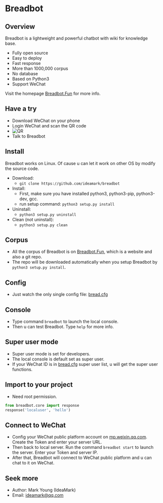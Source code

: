 # Breadbot

## Overview
Breadbot is a lightweight and powerful chatbot with wiki for knowledge base.
* Fully open source
* Easy to deploy
* Fast response
* More than 1000,000 corpus
* No database
* Based on Python3
* Support WeChat

Visit the homepage [Breadbot.Fun](http://breadbot.fun) for more info.

## Have a try
* Download WeChat on your phone
* Login WeChat and scan the QR code
* ![QR](QR.jpg)
* Talk to Breadbot

## Install
Breadbot works on Linux. Of cause u can let it work on other OS by modify the source code.
* Download:
  * `git clone https://github.com/ideamark/breadbot`
* Install:
  * First, make sure you have installed python3, python3-pip, python3-dev, gcc.
  * run setup command: `python3 setup.py install`
* Uninstall:
  * `python3 setup.py uninstall`
* Clean (not uninstall):
  * `python3 setup.py clean`

## Corpus
* All the corpus of Breadbot is on [Breadbot.Fun](http://breadbot.fun), which is a website and also a git repo.
* The repo will be downloaded automatically when you setup Breadbot by `python3 setup.py install`.

## Config
* Just watch the only single config file: [bread.cfg](etc/bread.cfg)

## Console
* Type command `breadbot` to launch the local console.
* Then u can test Breadbot. Type `help` for more info.

## Super user mode
* Super user mode is set for developers.
* The local console is default set as super user.
* If your WeChat ID is in [bread.cfg](etc/bread.cfg) super user list, u will get the super user functions.

## Import to your project
* Need root permission.
```python
from breadbot.core import response
response('localuser', 'hello')
```

## Connect to WeChat
* Config your WeChat public platform account on [mp.weixin.qq.com](https://mp.weixin.qq.com). Create the Token and enter your server URL.
* Then back to local server. Run the command `breadbot start` to launch the server. Enter your Token and server IP.
* After that, Breadbot will connect to WeChat public platform and u can chat to it on WeChat.

## Seek more
* Author: Mark Young (IdeaMark)
* Email: ideamark@qq.com

